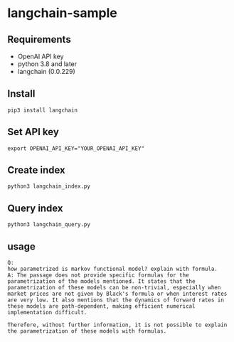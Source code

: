 # langchain-sample

## Requirements

- OpenAI API key
- python 3.8 and later
- langchain (0.0.229)

## Install

```
pip3 install langchain
```

## Set API key

```
export OPENAI_API_KEY="YOUR_OPENAI_API_KEY"
```

## Create index

```
python3 langchain_index.py
```

## Query index

```
python3 langchain_query.py
```

## usage

```
Q:
how parametrized is markov functional model? explain with formula.
A: The passage does not provide specific formulas for the parametrization of the models mentioned. It states that the parametrization of these models can be non-trivial, especially when market prices are not given by Black's formula or when interest rates are very low. It also mentions that the dynamics of forward rates in these models are path-dependent, making efficient numerical implementation difficult. 

Therefore, without further information, it is not possible to explain the parametrization of these models with formulas.
```
